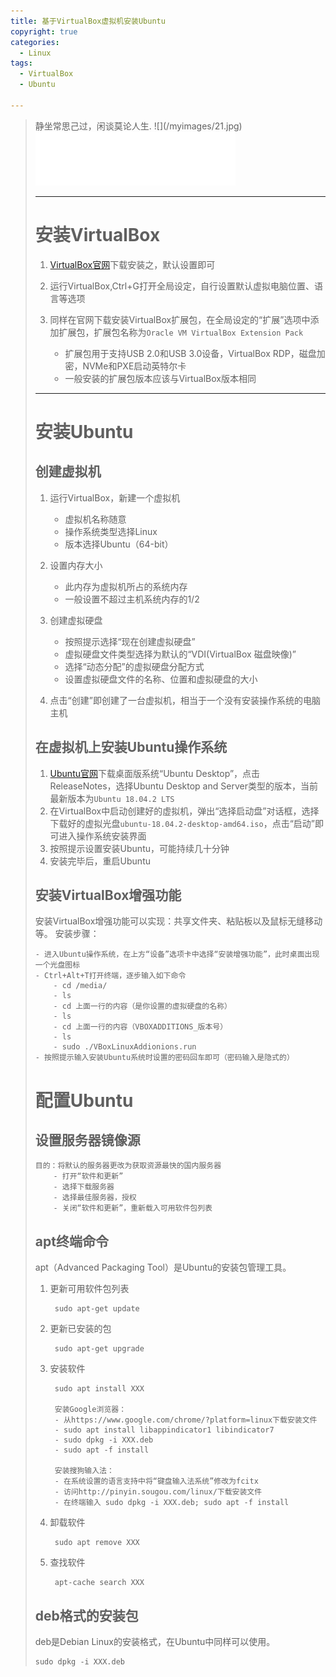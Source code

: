```yaml
---
title: 基于VirtualBox虚拟机安装Ubuntu
copyright: true
categories: 
  - Linux
tags: 
  - VirtualBox
  - Ubuntu

---
```

<blockquote class="blockquote-center">静坐常思己过，闲谈莫论人生.
![](/myimages/21.jpg)

<!-- more -->

<iframe frameborder="no" border="0" marginwidth="0" marginheight="0" width=320 height=86 src="//music.163.com/outchain/player?type=2&id=1873672&auto=1&height=66"></iframe>

---
# 安装VirtualBox #
1. [VirtualBox官网](https://www.virtualbox.org/wiki/Downloads/)下载安装之，默认设置即可
2. 运行VirtualBox,Ctrl+G打开全局设定，自行设置默认虚拟电脑位置、语言等选项
3. 同样在官网下载安装VirtualBox扩展包，在全局设定的“扩展”选项中添加扩展包，扩展包名称为`Oracle VM VirtualBox Extension Pack`

	- 扩展包用于支持USB 2.0和USB 3.0设备，VirtualBox RDP，磁盘加密，NVMe和PXE启动英特尔卡
	- 一般安装的扩展包版本应该与VirtualBox版本相同

----------
# 安装Ubuntu #
## 创建虚拟机 ##
1. 运行VirtualBox，新建一个虚拟机

	- 虚拟机名称随意
	- 操作系统类型选择Linux
	- 版本选择Ubuntu（64-bit）
2. 设置内存大小

	- 此内存为虚拟机所占的系统内存
	- 一般设置不超过主机系统内存的1/2
3. 创建虚拟硬盘

	- 按照提示选择“现在创建虚拟硬盘”
	- 虚拟硬盘文件类型选择为默认的“VDI(VirtualBox 磁盘映像)”
	- 选择“动态分配”的虚拟硬盘分配方式
	- 设置虚拟硬盘文件的名称、位置和虚拟硬盘的大小
4. 点击“创建”即创建了一台虚拟机，相当于一个没有安装操作系统的电脑主机

## 在虚拟机上安装Ubuntu操作系统 ##
1. [Ubuntu官网](https://www.ubuntu.com/download/desktop/)下载桌面版系统“Ubuntu Desktop”，点击ReleaseNotes，选择Ubuntu Desktop and Server类型的版本，当前最新版本为`Ubuntu 18.04.2 LTS`
2. 在VirtualBox中启动创建好的虚拟机，弹出“选择启动盘”对话框，选择下载好的虚拟光盘`ubuntu-18.04.2-desktop-amd64.iso`，点击“启动”即可进入操作系统安装界面
3. 按照提示设置安装Ubuntu，可能持续几十分钟
4. 安装完毕后，重启Ubuntu

## 安装VirtualBox增强功能 ##
安装VirtualBox增强功能可以实现：共享文件夹、粘贴板以及鼠标无缝移动等。
安装步骤：

	- 进入Ubuntu操作系统，在上方“设备”选项卡中选择“安装增强功能”，此时桌面出现一个光盘图标
	- Ctrl+Alt+T打开终端，逐步输入如下命令
    	- cd /media/
    	- ls
    	- cd 上面一行的内容（是你设置的虚拟硬盘的名称）
    	- ls
    	- cd 上面一行的内容（VBOXADDITIONS_版本号）
    	- ls
    	- sudo ./VBoxLinuxAddionions.run
	- 按照提示输入安装Ubuntu系统时设置的密码回车即可（密码输入是隐式的）

# 配置Ubuntu #
## 设置服务器镜像源 ##

	目的：将默认的服务器更改为获取资源最快的国内服务器
    	- 打开“软件和更新”
    	- 选择下载服务器
    	- 选择最佳服务器，授权
    	- 关闭“软件和更新”，重新载入可用软件包列表

## apt终端命令 ##
apt（Advanced Packaging Tool）是Ubuntu的安装包管理工具。

1. 更新可用软件包列表

		sudo apt-get update
2. 更新已安装的包

		sudo apt-get upgrade
3. 安装软件

		sudo apt install XXX

		安装Google浏览器：
		- 从https://www.google.com/chrome/?platform=linux下载安装文件
		- sudo apt install libappindicator1 libindicator7
		- sudo dpkg -i XXX.deb
		- sudo apt -f install
		
		安装搜狗输入法：
		- 在系统设置的语言支持中将“键盘输入法系统”修改为fcitx
		- 访问http://pinyin.sougou.com/linux/下载安装文件
		- 在终端输入 sudo dpkg -i XXX.deb; sudo apt -f install
4. 卸载软件

		sudo apt remove XXX
5. 查找软件

		apt-cache search XXX

## deb格式的安装包 ##
deb是Debian Linux的安装格式，在Ubuntu中同样可以使用。

	sudo dpkg -i XXX.deb

